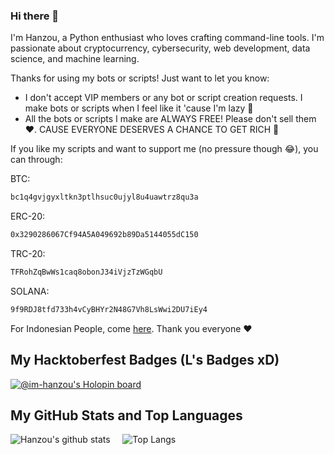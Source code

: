 ### Hi there 👋
I'm Hanzou, a Python enthusiast who loves crafting command-line tools. I'm passionate about cryptocurrency, cybersecurity, web development, data science, and machine learning.

Thanks for using my bots or scripts! Just want to let you know:
- I don't accept VIP members or any bot or script creation requests. I make bots or scripts when I feel like it 'cause I'm lazy 🤣
- All the bots or scripts I make are ALWAYS FREE! Please don't sell them ❤️. CAUSE EVERYONE DESERVES A CHANCE TO GET RICH 🤑

If you like my scripts and want to support me (no pressure though 😂), you can through:

BTC:
```bash
bc1q4gvjgyxltkn3ptlhsuc0ujyl8u4uawtrz8qu3a
```
ERC-20:
```bash
0x3290286067Cf94A5A049692b89Da5144055dC150
```
TRC-20:
```bash
TFRohZqBwWs1caq8obonJ34iVjzTzWGqbU
```
SOLANA:
```bash
9f9RDJ8tfd733h4vCyBHYr2N48G7Vh8LsWwi2DU7iEy4
```

For Indonesian People, come [here](https://saweria.co/sinnerman). Thank you everyone ❤️

## My Hacktoberfest Badges (L's Badges xD)
[![@im-hanzou's Holopin board](https://holopin.io/api/user/board?user=haxsinner)](https://holopin.io/@haxsinner)

## My GitHub Stats and Top Languages
![Hanzou's github stats](https://github-readme-stats.vercel.app/api?username=im-hanzou&show_icons=true&theme=tokyonight)&nbsp;&nbsp;&nbsp;&nbsp;&nbsp;![Top Langs](https://github-readme-stats.vercel.app/api/top-langs/?username=im-hanzou&layout=donut&theme=tokyonight&show_icons=true)

<!--
**im-hanzou/im-hanzou** is a ✨ _special_ ✨ repository because its `README.md` (this file) appears on your GitHub profile.

Here are some ideas to get you started:

- 🔭 I’m currently working on ...
- 🌱 I’m currently learning ...
- 👯 I’m looking to collaborate on ...
- 🤔 I’m looking for help with ...
- 💬 Ask me about ...
- 📫 How to reach me: ...
- 😄 Pronouns: ...
- ⚡ Fun fact: ...
-->
